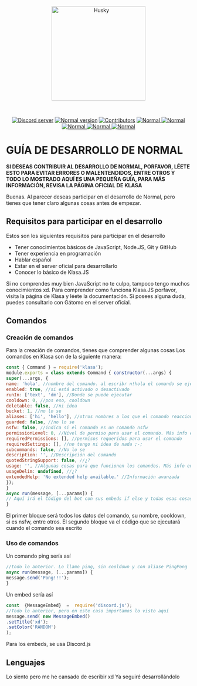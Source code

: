 <div align="center">
  <br />
  <p>
    <a href="https://discordapp.com/oauth2/authorize?client_id=507073349336432640&permissions=3072&scope=bot"><img src="https://cdn.discordapp.com/attachments/707537070641381438/740987659597643857/cd1415975358b266f128b57bccb95b36.png" width="256" height="256" alt="Husky" /></a>
  </p>
  
  <br />
  <p>
    <a href="https://discord.gg/NmW8kYv"><img src="https://img.shields.io/discord/685949311443271744?color=7289DA&label=DISCORD&logo=DISCORD&style=for-the-badge" alt="Discord server" /></a>
  <a href="https://github.com/Gatomo-BUnkers/Normal/"><img src="https://img.shields.io/github/package-json/v/Gatomo-Bunkers/Normal?logo=Pinboard&style=for-the-badge" alt="Normal version" /></a>
  <a href="https://github.com/Gatomo-Bunkers/Normal/graphs/contributors"><img src="https://img.shields.io/github/contributors/Gatomo-Bunkers/Normal.svg?logo=Github&style=for-the-badge" alt="Contributors" /></a>

<a href="https://top.gg/bot/698568850651873299" >
  <img src="https://top.gg/api/widget/status/698568850651873299.svg" alt="Normal" />
</a>
<a href="https://top.gg/bot/698568850651873299" >
  <img src="https://top.gg/api/widget/servers/698568850651873299.svg" alt="Normal" />
</a>
<a href="https://top.gg/bot/698568850651873299" >
  <img src="https://top.gg/api/widget/upvotes/698568850651873299.svg" alt="Normal" />
</a>
<a href="https://top.gg/bot/698568850651873299" >
  <img src="https://top.gg/api/widget/lib/698568850651873299.svg" alt="Normal" />
</a>
<a href="https://top.gg/bot/698568850651873299" >
  <img src="https://top.gg/api/widget/owner/698568850651873299.svg" alt="Normal" />
</a>
  </p>
</div>


# GUÍA DE DESARROLLO DE NORMAL
**SI DESEAS CONTRIBUIR AL DESARROLLO DE NORMAL, PORFAVOR, LÉETE ESTO PARA EVITAR ERRORES O MALENTENDIDOS, ENTRE OTROS Y TODO LO MOSTRADO AQUÍ ES UNA PEQUEÑA GUÍA, PARA MÁS INFORMACIÓN, REVISA LA PÁGINA OFICIAL DE KLASA**

Buenas. Al parecer deseas participar en el desarrollo de Normal, pero tienes que tener claro algunas cosas antes de empezar.

## Requisitos para participar en el desarrollo
Estos son los siguientes requisitos para participar en el desarrollo

 - Tener conocimientos básicos de JavaScript, Node.JS, Git y GitHub
 - Tener experiencia en programación
 - Hablar español
 - Estar en el server oficial para desarrollarlo
 - Conocer lo básico de Klasa.JS 

Si no comprendes muy bien JavaScript no te culpo, tampoco tengo muchos conocimientos xd.
Para comprender como funciona Klasa.JS porfavor, visita la página de Klasa y léete la documentación.
Si posees alguna duda, puedes consultarlo con Gátomo en el server oficial.

## Comandos
### Creación de comandos
Para la creación de comandos, tienes que comprender algunas cosas
Los comandos en Klasa son de la siguiente manera:
```js
const { Command } = require('klasa');
module.exports = class extends Command { constructor(...args) {
super(...args, {
name: 'hola', //nombre del comando. al escribr n!hola el comando se ejecutará
enabled: true, //si está activado o desactivado
runIn: ['text', 'dm'], //Donde se puede ejecutar
cooldown: 0, //pos eso, cooldown
deletable: false, //ni idea
bucket: 1, //no lo se
aliases: ['hi', 'hello'], //otros nombres a los que el comando reaccionará. n!hola y n!hi harán lo mismo
guarded: false, //no lo se
nsfw: false, //indica si el comando es un comando nsfw
permissionLevel: 0, //Nivel de permiso para usar el comando. Más info en la web de klasa
requiredPermissions: [], //permisos requeridos para usar el comando
requiredSettings: [], //no tengo ni idea de nada ;-;
subcommands: false, //No lo se
description: '', //Descripción del comando
quotedStringSupport: false, //¿?
usage: '', //Algunas cosas para que funcionen los comandos. Más info en Klasa
usageDelim: undefined, //¿?
extendedHelp: 'No extended help available.' //Información avanzada
}); 
} 
async run(message, [...params]) {
// Aquí irá el Código del bot con sus embeds if else y todas esas cosas
}
```

El primer bloque será todos los datos del comando, su nombre, cooldown, si es nsfw, entre otros.
El segundo bloque va el código que se ejecutará cuando el comando sea escrito

### Uso de comandos
Un comando ping sería así
```js
//todo lo anterior. Lo llamo ping, sin cooldown y con aliase PingPong
async run(message, [...params]) {
message.send('Pong!!!');
}
```
Un embed sería así
```js
const  {MessageEmbed}  =  require('discord.js');
//Todo lo anterior, pero en este caso importamos lo visto aquí
message.send( new MessageEmbed()
.setTitle('xd');
.setColor('RANDOM')
);
```
Para los embeds, se usa Discord.js

## Lenguajes
Lo siento pero me he cansado de escribir xd
Ya seguiré desarrollándolo
